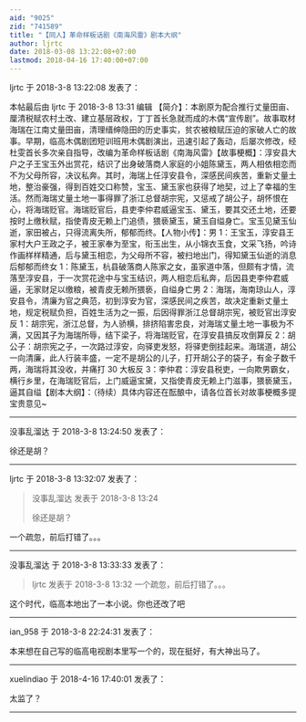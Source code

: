 ```yaml
---
aid: "9025"
zid: "741589"
title: "【同人】革命样板话剧《南海风雷》剧本大纲"
author: ljrtc
date: 2018-03-08 13:22:08+07:00
lastmod: 2018-04-16 17:40:00+07:00
---
```


ljrtc 于 2018-3-8 13:22:08 发表了：

本帖最后由 ljrtc 于 2018-3-8 13:31 编辑 【简介】：本剧原为配合推行丈量田亩、厘清税赋农村土改、建立基层政权，丁丁首长急就而成的木偶“宣传剧”。故事取材海瑞在江南丈量田亩，清理缙绅隐田的历史事实，贫农被粮赋压迫的家破人亡的故事。早期，临高木偶剧团短训班用木偶剧演出，迅速引起了轰动，后屡次修改，经杜雯首长多次亲自指导，改编为革命样板话剧《南海风雷》【故事梗概】：淳安县大户之子王宝玉外出赏花，结识了出身破落商人家庭的小姐陈黛玉，两人相依相恋而不为父母所容，决议私奔。其时，海瑞上任淳安县令，深感民间疾苦，重新丈量土地，整治豪强，得到百姓交口称赞，宝玉、黛玉家也获得了地契，过上了幸福的生活。然而海瑞丈量土地一事得罪了浙江总督胡宗宪，又惩戒了胡公子，胡怀恨在心，将海瑞贬官。海瑞贬官后，县吏李仲君威逼宝玉、黛玉，要其交还土地，还要按时上缴秋赋，指使青皮无赖上门追债，猥亵黛玉，黛玉自缢身亡。宝玉见黛玉仙逝，家田被占，只得流离失所，郁郁而终。【人物小传】：男 1：王宝玉，淳安县王家村大户王政之子，被王家奉为至宝，衔玉出生，从小锦衣玉食，文采飞扬，吟诗作画样样精通，后与黛玉相恋，为父母所不容，被扫地出门，得知黛玉仙逝的消息后郁郁而终女 1：陈黛玉，杭县破落商人陈家之女，虽家道中落，但颇有才情，流落至淳安县，于一次赏花途中与宝玉结识，两人相恋后私奔，后因县吏李仲君威逼，无家财足以缴粮，被青皮无赖所猥亵，自缢身亡男 2：海瑞，海南琼山人，淳安县令，清廉为官之典范，初到淳安为官，深感民间之疾苦，故决定重新丈量土地，规定税赋负担，百姓生活为之一振，后因得罪浙江总督胡宗宪，被贬官出淳安反 1：胡宗宪，浙江总督，为人骄横，排挤陷害忠良，对海瑞丈量土地一事极为不满，又因其子为海瑞所辱，结下梁子，将海瑞贬官，在淳安县搞反攻倒算反 2：胡公子：胡宗宪之子，一次路过淳安，向驿吏发怒，将驿吏倒挂起来。海瑞道，胡公一向清廉，此人行装丰盛，一定不是胡公的儿子，打开胡公子的袋子，有金子数千两，海瑞将其没收，并痛打 30 大板反 3：李仲君：淳安县税吏，一向欺男霸女，横行乡里，在海瑞贬官后，上门威逼宝黛，又指使青皮无赖上门滋事，猥亵黛玉，逼其自缢【剧本大纲】：（待续）具体内容还在酝酿中，请各位首长对故事梗概多提宝贵意见~

---

没事乱溜达 于 2018-3-8 13:24:50 发表了：

徐还是胡？

---

ljrtc 于 2018-3-8 13:32:07 发表了：

> 没事乱溜达 发表于 2018-3-8 13:24
>
> 徐还是胡？

一个疏忽，前后打错了。。。

---

没事乱溜达 于 2018-3-8 13:33:33 发表了：

> ljrtc 发表于 2018-3-8 13:32 一个疏忽，前后打错了。。。

这个时代，临高本地出了一本小说。你也还改了吧

---

ian_958 于 2018-3-8 22:24:31 发表了：

本来想在自己写的临高电视剧本里写一个的，现在挺好，有大神出马了。

---

xuelindiao 于 2018-4-16 17:40:01 发表了：

太监了？

---
